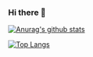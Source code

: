 ### Hi there 👋

<!--
**nuochong/nuochong** is a ✨ _special_ ✨ repository because its `README.md` (this file) appears on your GitHub profile.

Here are some ideas to get you started:

- 🔭 I’m currently working on ...
- 🌱 I’m currently learning ...
- 👯 I’m looking to collaborate on ...
- 🤔 I’m looking for help with ...
- 💬 Ask me about ...
- 📫 How to reach me: ...
- 😄 Pronouns: ...
- ⚡ Fun fact: ...
-->

[![Anurag's github stats](https://github-readme-stats.vercel.app/api?username=nuochong)](https://github.com/anuraghazra/github-readme-stats)

[![Top Langs](https://github-readme-stats.vercel.app/api/top-langs/?username=nuochong)](https://github.com/anuraghazra/github-readme-stats)
